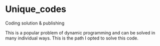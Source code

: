 # Unique_codes
Coding solution &amp; publishing

This is a popular problem of dynamic programming and can be solved in many individual ways. 
This is the path I opted to solve this code.

